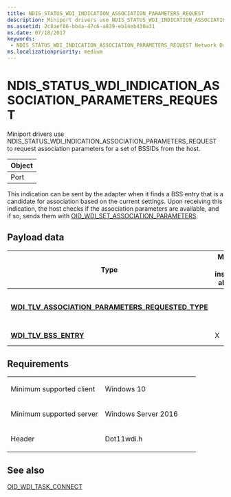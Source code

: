 ```yaml
---
title: NDIS_STATUS_WDI_INDICATION_ASSOCIATION_PARAMETERS_REQUEST
description: Miniport drivers use NDIS_STATUS_WDI_INDICATION_ASSOCIATION_PARAMETERS_REQUEST to request association parameters for a set of BSSIDs from the host.
ms.assetid: 2c8aef86-bb4a-47c6-a839-eb14eb430a31
ms.date: 07/18/2017
keywords:
 - NDIS_STATUS_WDI_INDICATION_ASSOCIATION_PARAMETERS_REQUEST Network Drivers Starting with Windows Vista
ms.localizationpriority: medium
---
```


# NDIS\_STATUS\_WDI\_INDICATION\_ASSOCIATION\_PARAMETERS\_REQUEST


Miniport drivers use NDIS\_STATUS\_WDI\_INDICATION\_ASSOCIATION\_PARAMETERS\_REQUEST to request association parameters for a set of BSSIDs from the host.

| Object |
|--------|
| Port   |

 

This indication can be sent by the adapter when it finds a BSS entry that is a candidate for association based on the current settings. Upon receiving this indication, the host checks if the association parameters are available, and if so, sends them with [OID\_WDI\_SET\_ASSOCIATION\_PARAMETERS](oid-wdi-set-association-parameters.md).

## Payload data


| Type                                                                                                             | Multiple TLV instances allowed | Optional | Description                                   |
|------------------------------------------------------------------------------------------------------------------|--------------------------------|----------|-----------------------------------------------|
| [**WDI\_TLV\_ASSOCIATION\_PARAMETERS\_REQUESTED\_TYPE**](./wdi-tlv-association-parameters-requested-type.md) |                                |          | The list of requested association parameters. |
| [**WDI\_TLV\_BSS\_ENTRY**](./wdi-tlv-bss-entry.md)                                                           | X                              | X        | The list of BSSIDs.                           |

 

Requirements
------------

<table>
<colgroup>
<col width="50%" />
<col width="50%" />
</colgroup>
<tbody>
<tr class="odd">
<td><p>Minimum supported client</p></td>
<td><p>Windows 10</p></td>
</tr>
<tr class="even">
<td><p>Minimum supported server</p></td>
<td><p>Windows Server 2016</p></td>
</tr>
<tr class="odd">
<td><p>Header</p></td>
<td>Dot11wdi.h</td>
</tr>
</tbody>
</table>

## See also


[OID\_WDI\_TASK\_CONNECT](oid-wdi-task-connect.md)

 

